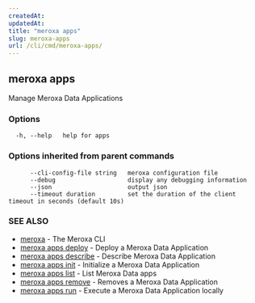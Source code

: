 ```yaml
---
createdAt: 
updatedAt: 
title: "meroxa apps"
slug: meroxa-apps
url: /cli/cmd/meroxa-apps/
---
```

## meroxa apps

Manage Meroxa Data Applications

### Options

```
  -h, --help   help for apps
```

### Options inherited from parent commands

```
      --cli-config-file string   meroxa configuration file
      --debug                    display any debugging information
      --json                     output json
      --timeout duration         set the duration of the client timeout in seconds (default 10s)
```

### SEE ALSO

* [meroxa](/cli/cmd/meroxa/)	 - The Meroxa CLI
* [meroxa apps deploy](/cli/cmd/meroxa-apps-deploy/)	 - Deploy a Meroxa Data Application
* [meroxa apps describe](/cli/cmd/meroxa-apps-describe/)	 - Describe Meroxa Data Application
* [meroxa apps init](/cli/cmd/meroxa-apps-init/)	 - Initialize a Meroxa Data Application
* [meroxa apps list](/cli/cmd/meroxa-apps-list/)	 - List Meroxa Data apps
* [meroxa apps remove](/cli/cmd/meroxa-apps-remove/)	 - Removes a Meroxa Data Application
* [meroxa apps run](/cli/cmd/meroxa-apps-run/)	 - Execute a Meroxa Data Application locally

